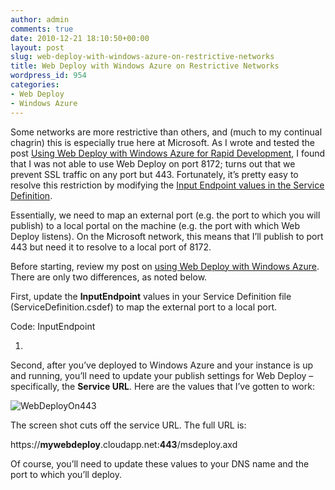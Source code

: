 ```yaml
---
author: admin
comments: true
date: 2010-12-21 18:10:50+00:00
layout: post
slug: web-deploy-with-windows-azure-on-restrictive-networks
title: Web Deploy with Windows Azure on Restrictive Networks
wordpress_id: 954
categories:
- Web Deploy
- Windows Azure
---
```


Some networks are more restrictive than others, and (much to my continual chagrin) this is especially true here at Microsoft. As I wrote and tested the post [Using Web Deploy with Windows Azure for Rapid Development](http://www.wadewegner.com/2010/12/using-web-deploy-with-windows-azure-for-rapid-development/), I found that I was not able to use Web Deploy on port 8172; turns out that we prevent SSL traffic on any port but 443. Fortunately, it’s pretty easy to resolve this restriction by modifying the [Input Endpoint values in the Service Definition](http://msdn.microsoft.com/en-us/library/ee758711(en-us).aspx#InputEndpoints).

 

Essentially, we need to map an external port (e.g. the port to which you will publish) to a local portal on the machine (e.g. the port with which Web Deploy listens). On the Microsoft network, this means that I’ll publish to port 443 but need it to resolve to a local port of 8172.

 

Before starting, review my post on [using Web Deploy with Windows Azure](http://www.wadewegner.com/2010/12/using-web-deploy-with-windows-azure-for-rapid-development/). There are only two differences, as noted below.

 

First, update the **InputEndpoint** values in your Service Definition file (ServiceDefinition.csdef) to map the external port to a local port.

   

  

Code: InputEndpoint

  1. <InputEndpoint name="mgmtsvc" protocol="tcp" port="443" localPort="8172" />

 

Second, after you’ve deployed to Windows Azure and your instance is up and running, you’ll need to update your publish settings for Web Deploy – specifically, the **Service URL**. Here are the values that I’ve gotten to work:

 

![WebDeployOn443](http://images.wadewegner.com/wordpress/2010/12/WebDeployOn443.png)

 

The screen shot cuts off the service URL. The full URL is:

 

  

https://**mywebdeploy**.cloudapp.net:**443**/msdeploy.axd

 

Of course, you’ll need to update these values to your DNS name and the port to which you’ll deploy.
